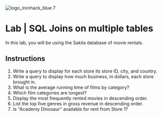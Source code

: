 ![logo_ironhack_blue 7](https://user-images.githubusercontent.com/23629340/40541063-a07a0a8a-601a-11e8-91b5-2f13e4e6b441.png)

# Lab | SQL Joins on multiple tables

In this lab, you will be using the Sakila database of movie rentals.

## Instructions

1. Write a query to display for each store its store ID, city, and country.
2. Write a query to display how much business, in dollars, each store brought in.
3. What is the average running time of films by category?
4. Which film categories are longest?
5. Display the most frequently rented movies in descending order.
6. List the top five genres in gross revenue in descending order.
7. Is "Academy Dinosaur" available for rent from Store 1?